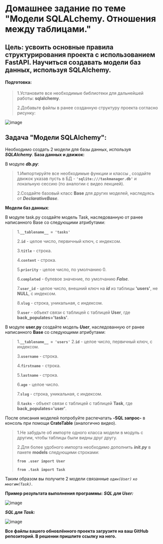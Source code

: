 # Домашнее задание по теме "Модели SQLALchemy. Отношения между таблицами."
## Цель: усвоить основные правила структурирования проекта с использованием FastAPI. Научиться создавать модели баз данных, используя SQLAlchemy.

#### Подготовка:
>1.Установите все необходимые библиотеки для дальнейшей работы: **sqlalchemy**.
>
>2.Добавьте файлы в ранее созданную структуру проекта согласно рисунку:

![image](https://github.com/user-attachments/assets/f3d66682-77ac-49f1-ad1c-4194df32a6ba)


## Задача "Модели SQLAlchemy":
Необходимо создать 2 модели для базы данных, используя ***SQLAlchemy***.
**База данных и движок:**

В модуле ***db.py***:

>1.Импортируйте все необходимые функции и классы , создайте движок указав пусть в БД - **`'sqlite:///taskmanager.db'`** и локальную сессию (по аналогии с видео лекцией).
>
>2.Создайте базовый класс **Base** для других моделей, наследуясь от ***DeclarativeBase***.

**Модели баз данных**:

В модуле task.py создайте модель Task, наследованную от ранее написанного Base со следующими атрибутами:

>1.**`__tablename__ = 'tasks'`**
>
>2.**`id`** - целое число, первичный ключ, с индексом.
>
>3.**`title`** - строка.
>
>4.**`content`** - строка.
>
>5.**`priority`** - целое число, по умолчанию 0.
>
>6.**`completed`** - булевое значение, по умолчанию ***False***.
>
>7.**`user_id`** - целое число, внешний ключ на ***id*** из таблицы **'users'**, не **NULL**, с индексом.
>
>8.**`slug`** - строка, уникальная, с индексом.
>
>9.**`user`** - объект связи с таблицей с таблицей **User**, где **back_populates='tasks'**.
>
В модуле **user.py** создайте модель ***User***, наследованную от ранее написанного **Base** со следующими атрибутами:
>1.**`__tablename__ = 'users'`**
>2.**`id`** - целое число, первичный ключ, с индексом.
>
>3.**`username`** - строка.
>
>4.**`firstname`** - строка.
>
>5.**`lastname`** - строка.
>
>6.**`age`** - целое число.
>
>7.**`slug`** - строка, уникальная, с индексом.
>
>8.**`tasks`** - объект связи с таблицей с таблицей **Task**, где **back_populates='user'**.

После описания моделей попробуйте распечатать __-SQL запрос-__ в консоль при помощи **CrateTable** (аналогично видео).
>1.Не забудьте об импорте одного класса модели в модуль с другим, чтобы таблицы были видны друг другу.
>
>2.Для более удобного импорта необходимо дополнить ***init.py*** в пакете **models** следующими строками:
>
> **`from .user import User`**
>
>**`from .task import Task`**

Таким образом вы получите 2 модели связанные *`один(User)`* *`ко многим(Task)`*.

**Пример результата выполнения программы:**
***SQL для User:***

![image](https://github.com/user-attachments/assets/1db189c8-3e0e-425e-9795-025c57c4a0e9)


***SQL для Task:***

![image](https://github.com/user-attachments/assets/9b31553c-eefb-45a4-9392-008cad4482be)


**Все файлы вашего обновлённого проекта загрузите на ваш GitHub репозиторий. В решении пришлите ссылку на него.**
